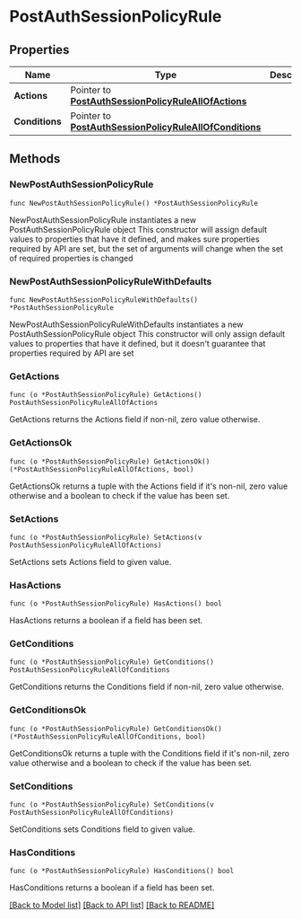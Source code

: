# PostAuthSessionPolicyRule

## Properties

Name | Type | Description | Notes
------------ | ------------- | ------------- | -------------
**Actions** | Pointer to [**PostAuthSessionPolicyRuleAllOfActions**](PostAuthSessionPolicyRuleAllOfActions.md) |  | [optional] 
**Conditions** | Pointer to [**PostAuthSessionPolicyRuleAllOfConditions**](PostAuthSessionPolicyRuleAllOfConditions.md) |  | [optional] 

## Methods

### NewPostAuthSessionPolicyRule

`func NewPostAuthSessionPolicyRule() *PostAuthSessionPolicyRule`

NewPostAuthSessionPolicyRule instantiates a new PostAuthSessionPolicyRule object
This constructor will assign default values to properties that have it defined,
and makes sure properties required by API are set, but the set of arguments
will change when the set of required properties is changed

### NewPostAuthSessionPolicyRuleWithDefaults

`func NewPostAuthSessionPolicyRuleWithDefaults() *PostAuthSessionPolicyRule`

NewPostAuthSessionPolicyRuleWithDefaults instantiates a new PostAuthSessionPolicyRule object
This constructor will only assign default values to properties that have it defined,
but it doesn't guarantee that properties required by API are set

### GetActions

`func (o *PostAuthSessionPolicyRule) GetActions() PostAuthSessionPolicyRuleAllOfActions`

GetActions returns the Actions field if non-nil, zero value otherwise.

### GetActionsOk

`func (o *PostAuthSessionPolicyRule) GetActionsOk() (*PostAuthSessionPolicyRuleAllOfActions, bool)`

GetActionsOk returns a tuple with the Actions field if it's non-nil, zero value otherwise
and a boolean to check if the value has been set.

### SetActions

`func (o *PostAuthSessionPolicyRule) SetActions(v PostAuthSessionPolicyRuleAllOfActions)`

SetActions sets Actions field to given value.

### HasActions

`func (o *PostAuthSessionPolicyRule) HasActions() bool`

HasActions returns a boolean if a field has been set.

### GetConditions

`func (o *PostAuthSessionPolicyRule) GetConditions() PostAuthSessionPolicyRuleAllOfConditions`

GetConditions returns the Conditions field if non-nil, zero value otherwise.

### GetConditionsOk

`func (o *PostAuthSessionPolicyRule) GetConditionsOk() (*PostAuthSessionPolicyRuleAllOfConditions, bool)`

GetConditionsOk returns a tuple with the Conditions field if it's non-nil, zero value otherwise
and a boolean to check if the value has been set.

### SetConditions

`func (o *PostAuthSessionPolicyRule) SetConditions(v PostAuthSessionPolicyRuleAllOfConditions)`

SetConditions sets Conditions field to given value.

### HasConditions

`func (o *PostAuthSessionPolicyRule) HasConditions() bool`

HasConditions returns a boolean if a field has been set.


[[Back to Model list]](../README.md#documentation-for-models) [[Back to API list]](../README.md#documentation-for-api-endpoints) [[Back to README]](../README.md)


